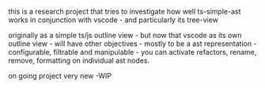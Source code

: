 this is a research project that tries to investigate how well ts-simple-ast works in conjunction with vscode -
and particularly its tree-view 

originally as a simple ts/js outline view - but now that vscode as its own outline view - will have other
objectives - mostly to be a ast representation - configurable, filtrable and manipulable - you can activate
refactors, rename, remove, formatting on individual ast nodes.

on going project very new -WIP